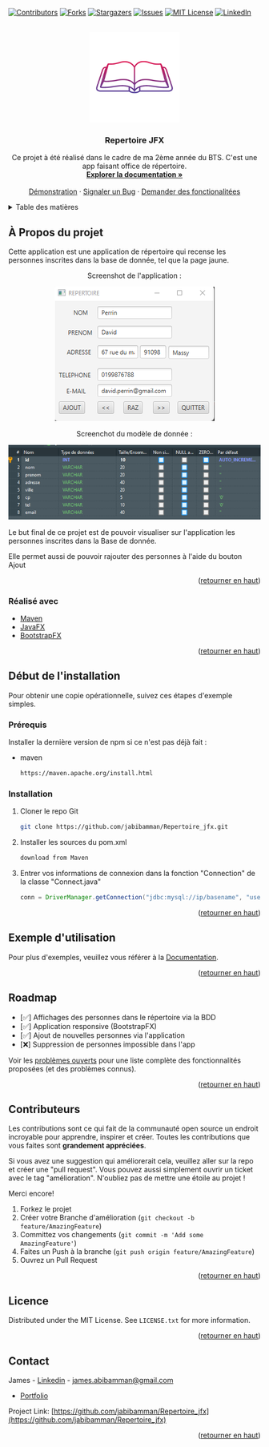 <div id="top"></div>

[![Contributors][contributors-shield]][contributors-url]
[![Forks][forks-shield]][forks-url]
[![Stargazers][stars-shield]][stars-url]
[![Issues][issues-shield]][issues-url]
[![MIT License][license-shield]][license-url]
[![LinkedIn][linkedin-shield]][linkedin-url]



<!-- PROJECT LOGO -->
<br />
<div align="center">
  <a href="https://github.com/jabibamman/Repertoire_jfx">
    <img src="logo.png" alt="Logo" width="180" height="180">
  </a>

<h3 align="center">Repertoire JFX</h3>

  <p align="center">
    Ce projet à été réalisé dans le cadre de ma 2ème année du BTS. C'est une app faisant office de répertoire.
    <br />
    <a href="https://github.com/jabibamman/Repertoire_jfx"><strong>Explorer la documentation »</strong></a>
    <br />
    <br />
    <a href="https://github.com/jabibamman/Repertoire_jfx">Démonstration</a>
    ·
    <a href="https://github.com/jabibamman/Repertoire_jfx/issues">Signaler un Bug</a>
    ·
    <a href="https://github.com/jabibamman/Repertoire_jfx/issues">Demander des fonctionalitées </a>
  </p>
</div>



<!-- TABLE OF CONTENTS -->
<details>
  <summary>Table des matières</summary>
  <ol>
    <li>
      <a href="#À-Propos-du-projet">À Propos du projet</a>
      <ul>
        <li><a href="#Réalisé-avec">Réalisé avec</a></li>
      </ul>
    </li>
    <li>
      <a href="#Installation">Installation</a>
      <ul>
        <li><a href="#Prérequis">Prérequis</a></li>
        <li><a href="#installation">Installation</a></li>
      </ul>
    </li>
    <li><a href="#Exemple-d\'utilisation">Utilsations</a></li>
    <li><a href="#roadmap">Roadmap</a></li>
    <li><a href="#Contributeurs">Contributeurs</a></li>
    <li><a href="#Licence">Licence</a></li>
    <li><a href="#contact">Contact</a></li>
  </ol>
</details>



<!-- ABOUT THE PROJECT -->

## À Propos du projet

<p>Cette application est une application de répertoire qui recense les personnes inscrites dans la base de donnée, tel que la page jaune.</p>
<div align="center">
Screenshot de l'application :<br>

[![Screenshot de l'application][product-screenshot1]](https://abib-james.fr)

Screenchot du modèle de donnée :<br>

[![Modele de donnee de la BDD][product-screenshot2]](https://abib-james.fr)
</div>
<p>Le but final de ce projet est de pouvoir visualiser sur l'application les personnes inscrites dans la Base de donnée.</p>

<p>Elle permet aussi de pouvoir rajouter des personnes à l'aide du bouton Ajout</p>

<p align="right">(<a href="#top">retourner en haut</a>)</p>

### Réalisé avec

* [Maven](https://maven.apache.org/)
* [JavaFX](https://openjfx.io/)
* [BootstrapFX](https://github.com/kordamp/bootstrapfx)

<p align="right">(<a href="#top">retourner en haut</a>)</p>



<!-- GETTING STARTED -->

## Début de l'installation

Pour obtenir une copie opérationnelle, suivez ces étapes d'exemple simples.

### Prérequis

Installer la dernière version de npm si ce n'est pas déjà fait :

* maven
  ```sh
  https://maven.apache.org/install.html
  ```

### Installation

1. Cloner le repo Git
   ```sh
   git clone https://github.com/jabibamman/Repertoire_jfx.git
   ```
3. Installer les sources du pom.xml
   ```sh
   download from Maven
   ```
4. Entrer vos informations de connexion dans la fonction "Connection" de la classe "Connect.java"
   ```java
   conn = DriverManager.getConnection("jdbc:mysql://ip/basename", "username", "passwd");
   ```

<p align="right">(<a href="#top">retourner en haut</a>)</p>



<!-- USAGE EXAMPLES -->

## Exemple d'utilisation

Pour plus d'exemples, veuillez vous référer à la [Documentation](https://github.com/jabibamman/Repertoire_jfx/wiki).

<p align="right">(<a href="#top">retourner en haut</a>)</p>



<!-- ROADMAP -->

## Roadmap

- [✅] Affichages des personnes dans le répertoire via la BDD
- [✅] Application responsive (BootstrapFX)
- [✅] Ajout de nouvelles personnes via l'application
- [❌] Suppression de personnes impossible dans l'app

Voir les [problèmes ouverts](https://github.com/github_username/repo_name/issues) pour une liste complète des
fonctionnalités proposées (et des problèmes connus).

<p align="right">(<a href="#top">retourner en haut</a>)</p>



<!-- CONTRIBUTING -->

## Contributeurs

Les contributions sont ce qui fait de la communauté open source un endroit incroyable pour apprendre, inspirer et créer.
Toutes les contributions que vous faites sont **grandement appréciées**.

Si vous avez une suggestion qui améliorerait cela, veuillez aller sur la repo et créer une "pull request". Vous pouvez
aussi simplement ouvrir un ticket avec le tag "amélioration". N'oubliez pas de mettre une étoile au projet !

Merci encore!

1. Forkez le projet
2. Créer votre Branche d'amélioration (`git checkout -b feature/AmazingFeature`)
3. Committez vos changements (`git commit -m 'Add some AmazingFeature'`)
4. Faites un Push à la branche (`git push origin feature/AmazingFeature`)
5. Ouvrez un Pull Request

<p align="right">(<a href="#top">retourner en haut</a>)</p>



<!-- LICENSE -->

## Licence

Distributed under the MIT License. See `LICENSE.txt` for more information.

<p align="right">(<a href="#top">retourner en haut</a>)</p>



<!-- CONTACT -->

## Contact

James - [Linkedin](https://fr.linkedin.com/in/jamesabib) - james.abibamman@gmail.com
- [Portfolio](https://abib-james.fr)

Project Link: [https://github.com/jabibamman/Repertoire_jfx](https://github.com/jabibamman/Repertoire_jfx)

<p align="right">(<a href="#top">retourner en haut</a>)</p>





<!-- MARKDOWN LINKS & IMAGES -->
<!-- https://www.markdownguide.org/basic-syntax/#reference-style-links -->

[contributors-shield]: https://img.shields.io/github/contributors/jabibamman/Repertoire_jfx.svg?style=for-the-badge

[contributors-url]: https://github.com/jabibamman/Repertoire_jfx/graphs/contributors

[forks-shield]: https://img.shields.io/github/forks/jabibamman/Repertoire_jfx.svg?style=for-the-badge

[forks-url]: https://github.com/jabibamman/Repertoire_jfx/network/members

[stars-shield]: https://img.shields.io/github/stars/jabibamman/Repertoire_jfx.svg?style=for-the-badge

[stars-url]: https://github.com/jabibamman/Repertoire_jfx/stargazers

[issues-shield]: https://img.shields.io/github/issues/jabibamman/Repertoire_jfx.svg?style=for-the-badge

[issues-url]: https://github.com/jabibamman/Repertoire_jfx/issues

[license-shield]: https://img.shields.io/github/license/jabibamman/Repertoire_jfx.svg?style=for-the-badge

[license-url]: https://github.com/jabibamman/Repertoire_jfx/blob/main/LICENSE

[linkedin-shield]: https://img.shields.io/badge/-LinkedIn-black.svg?style=for-the-badge&logo=linkedin&colorB=555

[linkedin-url]: https://linkedin.com/in/jamesabib

[product-screenshot1]: screenshot1.png

[product-screenshot2]: screenshot2.png
